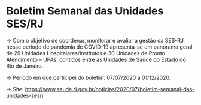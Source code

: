 # Boletim Semanal das Unidades SES/RJ

-> Com o objetivo de coordenar, monitorar e avaliar a gestão da SES-RJ nesse período de pandemia de COVID-19 apresenta-se um panorama geral de 29 Unidades Hospitalares/Institutos e 30 Unidades de Pronto Atendimento – UPAs, contidos entre as Unidades de Saúde do Estado do Rio de Janeiro.

-> Período em que participei do boletim: 07/07/2020 a 01/12/2020.

-> Site: https://www.saude.rj.gov.br/noticias/2020/07/boletim-semanal-das-unidades-sesrj
